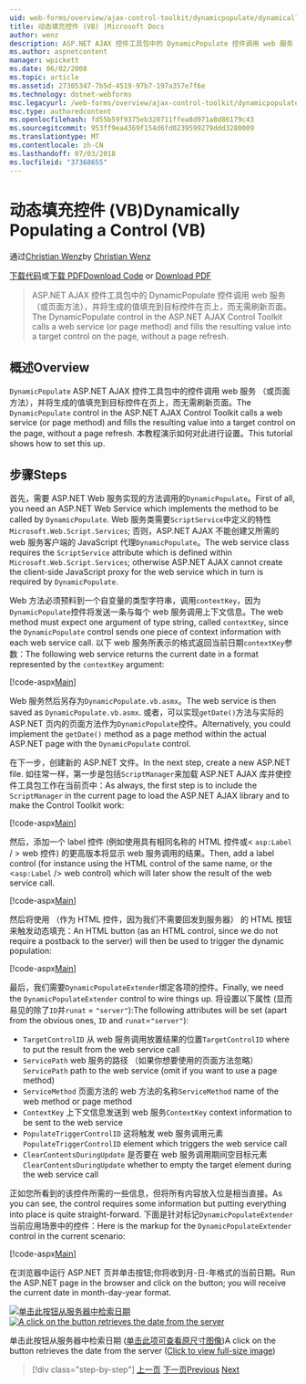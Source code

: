 ```yaml
---
uid: web-forms/overview/ajax-control-toolkit/dynamicpopulate/dynamically-populating-a-control-vb
title: 动态填充控件 (VB) |Microsoft Docs
author: wenz
description: ASP.NET AJAX 控件工具包中的 DynamicPopulate 控件调用 web 服务 （或页面方法），并将生成的值填充到 t 上的目标控件...
ms.author: aspnetcontent
manager: wpickett
ms.date: 06/02/2008
ms.topic: article
ms.assetid: 27305347-7b5d-4519-97b7-197a357e7f6e
ms.technology: dotnet-webforms
msc.legacyurl: /web-forms/overview/ajax-control-toolkit/dynamicpopulate/dynamically-populating-a-control-vb
msc.type: authoredcontent
ms.openlocfilehash: fd55b59f9375eb320711ffea8d971a8d86179c43
ms.sourcegitcommit: 953ff9ea4369f154d6fd0239599279ddd3280009
ms.translationtype: MT
ms.contentlocale: zh-CN
ms.lasthandoff: 07/03/2018
ms.locfileid: "37368655"
---
```

<a name="dynamically-populating-a-control-vb"></a><span data-ttu-id="c1c16-103">动态填充控件 (VB)</span><span class="sxs-lookup"><span data-stu-id="c1c16-103">Dynamically Populating a Control (VB)</span></span>
====================
<span data-ttu-id="c1c16-104">通过[Christian Wenz](https://github.com/wenz)</span><span class="sxs-lookup"><span data-stu-id="c1c16-104">by [Christian Wenz](https://github.com/wenz)</span></span>

<span data-ttu-id="c1c16-105">[下载代码](http://download.microsoft.com/download/d/8/f/d8f2f6f9-1b7c-46ad-9252-e1fc81bdea3e/dynamicpopulate0.vb.zip)或[下载 PDF](http://download.microsoft.com/download/b/6/a/b6ae89ee-df69-4c87-9bfb-ad1eb2b23373/dynamicpopulate0VB.pdf)</span><span class="sxs-lookup"><span data-stu-id="c1c16-105">[Download Code](http://download.microsoft.com/download/d/8/f/d8f2f6f9-1b7c-46ad-9252-e1fc81bdea3e/dynamicpopulate0.vb.zip) or [Download PDF](http://download.microsoft.com/download/b/6/a/b6ae89ee-df69-4c87-9bfb-ad1eb2b23373/dynamicpopulate0VB.pdf)</span></span>

> <span data-ttu-id="c1c16-106">ASP.NET AJAX 控件工具包中的 DynamicPopulate 控件调用 web 服务 （或页面方法），并将生成的值填充到目标控件在页上，而无需刷新页面。</span><span class="sxs-lookup"><span data-stu-id="c1c16-106">The DynamicPopulate control in the ASP.NET AJAX Control Toolkit calls a web service (or page method) and fills the resulting value into a target control on the page, without a page refresh.</span></span>


## <a name="overview"></a><span data-ttu-id="c1c16-107">概述</span><span class="sxs-lookup"><span data-stu-id="c1c16-107">Overview</span></span>

<span data-ttu-id="c1c16-108">`DynamicPopulate` ASP.NET AJAX 控件工具包中的控件调用 web 服务 （或页面方法），并将生成的值填充到目标控件在页上，而无需刷新页面。</span><span class="sxs-lookup"><span data-stu-id="c1c16-108">The `DynamicPopulate` control in the ASP.NET AJAX Control Toolkit calls a web service (or page method) and fills the resulting value into a target control on the page, without a page refresh.</span></span> <span data-ttu-id="c1c16-109">本教程演示如何对此进行设置。</span><span class="sxs-lookup"><span data-stu-id="c1c16-109">This tutorial shows how to set this up.</span></span>

## <a name="steps"></a><span data-ttu-id="c1c16-110">步骤</span><span class="sxs-lookup"><span data-stu-id="c1c16-110">Steps</span></span>

<span data-ttu-id="c1c16-111">首先，需要 ASP.NET Web 服务实现的方法调用的`DynamicPopulate`。</span><span class="sxs-lookup"><span data-stu-id="c1c16-111">First of all, you need an ASP.NET Web Service which implements the method to be called by `DynamicPopulate`.</span></span> <span data-ttu-id="c1c16-112">Web 服务类需要`ScriptService`中定义的特性`Microsoft.Web.Script.Services`; 否则，ASP.NET AJAX 不能创建又所需的 web 服务客户端的 JavaScript 代理`DynamicPopulate`。</span><span class="sxs-lookup"><span data-stu-id="c1c16-112">The web service class requires the `ScriptService` attribute which is defined within `Microsoft.Web.Script.Services`; otherwise ASP.NET AJAX cannot create the client-side JavaScript proxy for the web service which in turn is required by `DynamicPopulate`.</span></span>

<span data-ttu-id="c1c16-113">Web 方法必须预料到一个自变量的类型字符串，调用`contextKey`，因为`DynamicPopulate`控件将发送一条与每个 web 服务调用上下文信息。</span><span class="sxs-lookup"><span data-stu-id="c1c16-113">The web method must expect one argument of type string, called `contextKey`, since the `DynamicPopulate` control sends one piece of context information with each web service call.</span></span> <span data-ttu-id="c1c16-114">以下 web 服务所表示的格式返回当前日期`contextKey`参数：</span><span class="sxs-lookup"><span data-stu-id="c1c16-114">The following web service returns the current date in a format represented by the `contextKey` argument:</span></span>

[!code-aspx[Main](dynamically-populating-a-control-vb/samples/sample1.aspx)]

<span data-ttu-id="c1c16-115">Web 服务然后另存为`DynamicPopulate.vb.asmx`。</span><span class="sxs-lookup"><span data-stu-id="c1c16-115">The web service is then saved as `DynamicPopulate.vb.asmx`.</span></span> <span data-ttu-id="c1c16-116">或者，可以实现`getDate()`方法与实际的 ASP.NET 页内的页面方法作为`DynamicPopulate`控件。</span><span class="sxs-lookup"><span data-stu-id="c1c16-116">Alternatively, you could implement the `getDate()` method as a page method within the actual ASP.NET page with the `DynamicPopulate` control.</span></span>

<span data-ttu-id="c1c16-117">在下一步，创建新的 ASP.NET 文件。</span><span class="sxs-lookup"><span data-stu-id="c1c16-117">In the next step, create a new ASP.NET file.</span></span> <span data-ttu-id="c1c16-118">如往常一样，第一步是包括`ScriptManager`来加载 ASP.NET AJAX 库并使控件工具包工作在当前页中：</span><span class="sxs-lookup"><span data-stu-id="c1c16-118">As always, the first step is to include the `ScriptManager` in the current page to load the ASP.NET AJAX library and to make the Control Toolkit work:</span></span>

[!code-aspx[Main](dynamically-populating-a-control-vb/samples/sample2.aspx)]

<span data-ttu-id="c1c16-119">然后，添加一个 label 控件 (例如使用具有相同名称的 HTML 控件或&lt; `asp:Label`  / &gt; web 控件) 的更高版本将显示 web 服务调用的结果。</span><span class="sxs-lookup"><span data-stu-id="c1c16-119">Then, add a label control (for instance using the HTML control of the same name, or the &lt;`asp:Label` /&gt; web control) which will later show the result of the web service call.</span></span>

[!code-aspx[Main](dynamically-populating-a-control-vb/samples/sample3.aspx)]

<span data-ttu-id="c1c16-120">然后将使用 （作为 HTML 控件，因为我们不需要回发到服务器） 的 HTML 按钮来触发动态填充：</span><span class="sxs-lookup"><span data-stu-id="c1c16-120">An HTML button (as an HTML control, since we do not require a postback to the server) will then be used to trigger the dynamic population:</span></span>

[!code-aspx[Main](dynamically-populating-a-control-vb/samples/sample4.aspx)]

<span data-ttu-id="c1c16-121">最后，我们需要`DynamicPopulateExtender`绑定各项的控件。</span><span class="sxs-lookup"><span data-stu-id="c1c16-121">Finally, we need the `DynamicPopulateExtender` control to wire things up.</span></span> <span data-ttu-id="c1c16-122">将设置以下属性 (显而易见的除了`ID`并`runat` = `"server"`):</span><span class="sxs-lookup"><span data-stu-id="c1c16-122">The following attributes will be set (apart from the obvious ones, `ID` and `runat`=`"server"`):</span></span>

- <span data-ttu-id="c1c16-123">`TargetControlID` 从 web 服务调用放置结果的位置</span><span class="sxs-lookup"><span data-stu-id="c1c16-123">`TargetControlID` where to put the result from the web service call</span></span>
- <span data-ttu-id="c1c16-124">`ServicePath` web 服务的路径 （如果你想要使用的页面方法忽略）</span><span class="sxs-lookup"><span data-stu-id="c1c16-124">`ServicePath` path to the web service (omit if you want to use a page method)</span></span>
- <span data-ttu-id="c1c16-125">`ServiceMethod` 页面方法的 web 方法的名称</span><span class="sxs-lookup"><span data-stu-id="c1c16-125">`ServiceMethod` name of the web method or page method</span></span>
- <span data-ttu-id="c1c16-126">`ContextKey` 上下文信息发送到 web 服务</span><span class="sxs-lookup"><span data-stu-id="c1c16-126">`ContextKey` context information to be sent to the web service</span></span>
- <span data-ttu-id="c1c16-127">`PopulateTriggerControlID` 这将触发 web 服务调用元素</span><span class="sxs-lookup"><span data-stu-id="c1c16-127">`PopulateTriggerControlID` element which triggers the web service call</span></span>
- <span data-ttu-id="c1c16-128">`ClearContentsDuringUpdate` 是否要在 web 服务调用期间空目标元素</span><span class="sxs-lookup"><span data-stu-id="c1c16-128">`ClearContentsDuringUpdate` whether to empty the target element during the web service call</span></span>

<span data-ttu-id="c1c16-129">正如您所看到的该控件所需的一些信息，但将所有内容放入位是相当直接。</span><span class="sxs-lookup"><span data-stu-id="c1c16-129">As you can see, the control requires some information but putting everything into place is quite straight-forward.</span></span> <span data-ttu-id="c1c16-130">下面是针对标记`DynamicPopulateExtender`当前应用场景中的控件：</span><span class="sxs-lookup"><span data-stu-id="c1c16-130">Here is the markup for the `DynamicPopulateExtender` control in the current scenario:</span></span>

[!code-aspx[Main](dynamically-populating-a-control-vb/samples/sample5.aspx)]

<span data-ttu-id="c1c16-131">在浏览器中运行 ASP.NET 页并单击按钮;你将收到月-日-年格式的当前日期。</span><span class="sxs-lookup"><span data-stu-id="c1c16-131">Run the ASP.NET page in the browser and click on the button; you will receive the current date in month-day-year format.</span></span>


<span data-ttu-id="c1c16-132">[![单击此按钮从服务器中检索日期](dynamically-populating-a-control-vb/_static/image2.png)](dynamically-populating-a-control-vb/_static/image1.png)</span><span class="sxs-lookup"><span data-stu-id="c1c16-132">[![A click on the button retrieves the date from the server](dynamically-populating-a-control-vb/_static/image2.png)](dynamically-populating-a-control-vb/_static/image1.png)</span></span>

<span data-ttu-id="c1c16-133">单击此按钮从服务器中检索日期 ([单击此项可查看原尺寸图像](dynamically-populating-a-control-vb/_static/image3.png))</span><span class="sxs-lookup"><span data-stu-id="c1c16-133">A click on the button retrieves the date from the server ([Click to view full-size image](dynamically-populating-a-control-vb/_static/image3.png))</span></span>

> [!div class="step-by-step"]
> <span data-ttu-id="c1c16-134">[上一页](using-dynamicpopulate-with-a-user-control-and-javascript-cs.md)
> [下一页](dynamically-populating-a-control-using-javascript-code-vb.md)</span><span class="sxs-lookup"><span data-stu-id="c1c16-134">[Previous](using-dynamicpopulate-with-a-user-control-and-javascript-cs.md)
[Next](dynamically-populating-a-control-using-javascript-code-vb.md)</span></span>
